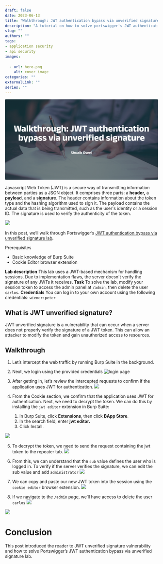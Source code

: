 ```yaml
--- 
draft: false
date: 2023-06-13
title: "Walkthrough: JWT authentication bypass via unverified signature"
description: "A tutorial on how to solve portswigger's JWT authentication bypass via unverified signature lab."
slug: ""
authors: ""
tags:
- application security
- api security
images:

  - url: hero.png
    alt: cover image
categories: ""
externalLink: ""
series: ""
---
```

![Cover Image](hero.png)

Javascript Web Token (JWT) is a secure way of transmitting information between parties as a JSON object. It comprises three parts: a **header,** a **payload**, and a **signature**. The header contains information about the token type and the hashing algorithm used to sign it. The payload contains the actual data that is being transmitted, such as the user's identity or a session ID. The signature is used to verify the authenticity of the token.

![](https://paper-attachments.dropboxusercontent.com/s_2795B6B0F8921F339F300E90EA9DDAF0CE6E4BF3BA3690BA55287191EFDA4934_1686609552073_jwt.png)


In this post, we’ll walk through Portswigger’s [JWT authentication bypass via unverified signature lab](https://portswigger.net/web-security/jwt/lab-jwt-authentication-bypass-via-unverified-signature).

Prerequisites

- Basic knowledge of Burp Suite
- Cookie Editor browser extension

**Lab description**
This lab uses a JWT-based mechanism for handling sessions. Due to implementation flaws, the server doesn't verify the signature of any JWTs it receives.
**Task**
To solve the lab, modify your session token to access the admin panel at `/admin`, then delete the user `carlos`.
**Credentials**
You can log in to your own account using the following credentials: `wiener:peter`

## What is  JWT unverified signature?

JWT unverified signature is a vulnerability that can occur when a server does not properly verify the signature of a JWT token. This can allow an attacker to modify the token and gain unauthorized access to resources.


## Walkthrough
1. Let’s intercept the web traffic by running Burp Suite in the background. 
2. Next, we login using the provided credentials
![login page](https://paper-attachments.dropboxusercontent.com/s_2795B6B0F8921F339F300E90EA9DDAF0CE6E4BF3BA3690BA55287191EFDA4934_1686610069059_wiener-login.png)

3. After getting in, let’s review the intercepted requests to confirm if the application uses JWT for authentication.
![](https://paper-attachments.dropboxusercontent.com/s_2795B6B0F8921F339F300E90EA9DDAF0CE6E4BF3BA3690BA55287191EFDA4934_1686610687027_request.png)

4. From the Cookie section, we confirm that the application uses JWT for authentication. Next, we need to decrypt the token. We can do this by installing the `jwt editor` extension in Burp Suite:
    1. In Burp Suite, click **Extensions**, then click **BApp Store**.
    2. In the search field, enter **jwt editor.**
    3. Click Install.
    
![](https://paper-attachments.dropboxusercontent.com/s_2795B6B0F8921F339F300E90EA9DDAF0CE6E4BF3BA3690BA55287191EFDA4934_1686611188395_jwt-editor.png)

5. To decrypt the token, we need to send the request containing the jwt token to the repeater tab.
![](https://paper-attachments.dropboxusercontent.com/s_2795B6B0F8921F339F300E90EA9DDAF0CE6E4BF3BA3690BA55287191EFDA4934_1686611654064_editor-section.png)

6. From this, we can understand that the `sub` value defines the user who is logged in. To verify if the server verifies the signature, we can edit the sub value and add `administrator` 
![](https://paper-attachments.dropboxusercontent.com/s_2795B6B0F8921F339F300E90EA9DDAF0CE6E4BF3BA3690BA55287191EFDA4934_1686613593837_admin-edited.png)

7. We can copy and paste our new JWT token into the session using the `cookie editor` browser extension.
![](https://paper-attachments.dropboxusercontent.com/s_2795B6B0F8921F339F300E90EA9DDAF0CE6E4BF3BA3690BA55287191EFDA4934_1686613712332_cookie-editor.png)

8. If we navigate to the `/admin` page, we’ll have access to delete the user `carlos`
![](https://paper-attachments.dropboxusercontent.com/s_2795B6B0F8921F339F300E90EA9DDAF0CE6E4BF3BA3690BA55287191EFDA4934_1686613828875_admin+page.png)

![](https://paper-attachments.dropboxusercontent.com/s_2795B6B0F8921F339F300E90EA9DDAF0CE6E4BF3BA3690BA55287191EFDA4934_1686613866671_solved.png)

# Conclusion

This post introduced the reader to JWT unverified signature vulnerability and how to solve Portswigger’s JWT authentication bypass via unverified signature lab. 